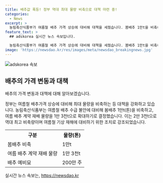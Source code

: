 ```yaml
---
title: 배추값 폭등! 정부 역대 최대 물량 비축으로 대책 마련 중!
categories:
  - News
excerpt: >
  농림축산식품부가 여름철 배추 가격 상승에 대비해 대책을 세웠습니다. 봄배추 1만t을 비축하고 여름 배추 계약 재배 물량을 1만 3천t으로 확대하는 등 2만 3천t을 최대 비축량으로 확보했습니다. 이에 더해 배추 예비묘 200만 주를 준비하고 김치협회에 저렴한 봄배추를 많이 매입해 농가를 돕고 공급 부족에 대비하라고 요청했습니다. 당면 폭염, 장마에 따른 채소 가격 상승도 예견됩니다. (150자)
feature_text: >
  ## adskorea 실시간 뉴스 속보입니다.

  농림축산식품부가 여름철 배추 가격 상승에 대비해 대책을 세웠습니다. 봄배추 1만t을 비축하고 여름 배추 계약 재배 물량을 1만 3천t으로 확대하는 등 2만 3천t을 최대 비축량으로 확보했습니다. 이에 더해 배추 예비묘 200만 주를 준비하고 김치협회에 저렴한 봄배추를 많이 매입해 농가를 돕고 공급 부족에 대비하라고 요청했습니다. 당면 폭염, 장마에 따른 채소 가격 상승도 예견됩니다. (150자)
image: 'https://newsdao.kr/res/images/meta/newsdao_breakingnews.jpg'
---
```


<p><img src="https://newsdao.kr/res/images/meta/newsdao_breakingnews.jpg" alt="adskorea 속보" /></p>

<h2 data-ke-size="size26">배추의 가격 변동과 대책</h2>

<p>배추의 가격 변동과 대책에 대해 알아보겠습니다.</p>

<p data-ke-size="size16">정부는 여름철 배추가격 상승에 대비해 최대 물량을 비축하는 등 대책을 강화하고 있습니다. 농림축산식품부는 여름철 배추 수급 불안에 대비해 봄배추 1만t(톤)을 비축하고, 여름 배추 계약 재배 물량을 1만 3천t으로 확대하기로 결정했습니다. 이는 2만 3천t으로 역대 최고 비축량이며 여름철 기상 재해에 대비하기 위한 조치로 강조되었습니다.</p>

<table>
  <tr>
    <th>구분</th>
    <th>물량(톤)</th>
  </tr>
  <tr>
    <td>봄배추 비축</td>
    <td>1만t</td>
  </tr>
  <tr>
    <td>여름 배추 계약 재배 물량</td>
    <td>1만 3천t</td>
  </tr>
  <tr>
    <td>배추 예비묘</td>
    <td>200만 주</td>
  </tr>
</table>
실시간 뉴스 속보는, <a href="https://newsdao.kr" rel="dofollow">https://newsdao.kr</a>


